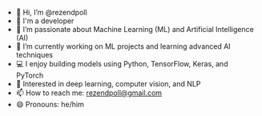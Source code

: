 - 👋 Hi, I’m @rezendpoll
- 🧬 I'm a developer
- 👀 I’m passionate about Machine Learning (ML) and Artificial Intelligence (AI)
- 🌱 I’m currently working on ML projects and learning advanced AI techniques
- 💻 I enjoy building models using Python, TensorFlow, Keras, and PyTorch
- 🤖 Interested in deep learning, computer vision, and NLP
- 📫 How to reach me: rezendpoll@gmail.com
- 😄 Pronouns: he/him

<!---
yourusername/yourusername is a ✨ special ✨ repository where I showcase my ML and AI projects.
--->
